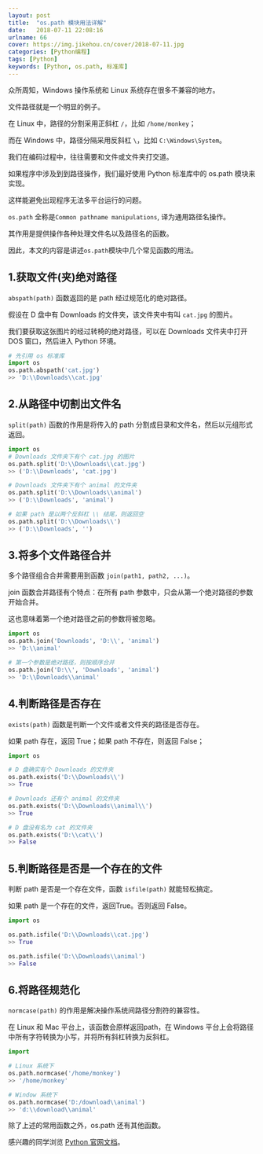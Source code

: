 ```yaml
---
layout: post
title:  "os.path 模块用法详解"
date:   2018-07-11 22:08:16
urlname: 66
cover: https://img.jikehou.cn/cover/2018-07-11.jpg
categories: [Python编程]
tags: [Python]
keywords: [Python, os.path, 标准库]
---
```

众所周知，Windows 操作系统和 Linux 系统存在很多不兼容的地方。

文件路径就是一个明显的例子。

在 Linux 中，路径的分割采用正斜杠 `/`，比如 `/home/monkey`；

而在 Windows 中，路径分隔采用反斜杠 `\`，比如 `C:\Windows\System`。

我们在编码过程中，往往需要和文件或文件夹打交道。

如果程序中涉及到到路径操作，我们最好使用 Python 标准库中的 os.path 模块来实现。

这样能避免出现程序无法多平台运行的问题。

`os.path` 全称是`Common pathname manipulations`, 译为通用路径名操作。

其作用是提供操作各种处理文件名以及路径名的函数。

因此，本文的内容是讲述`os.path`模块中几个常见函数的用法。
<!-- more -->
## 1.获取文件(夹)绝对路径
`abspath(path)` 函数返回的是 path 经过规范化的绝对路径。

假设在 D 盘中有 Downloads 的文件夹，该文件夹中有叫 `cat.jpg` 的图片。

我们要获取这张图片的经过转椅的绝对路径，可以在 Downloads 文件夹中打开 DOS 窗口，然后进入 Python 环境。

```python
# 先引用 os 标准库
import os
os.path.abspath('cat.jpg')
>> 'D:\\Downloads\\cat.jpg'
```

## 2.从路径中切割出文件名
`split(path)` 函数的作用是将传入的 path 分割成目录和文件名，然后以元组形式返回。
```python
import os
# Downloads 文件夹下有个 cat.jpg 的图片
os.path.split('D:\\Downloads\\cat.jpg')
>> ('D:\\Downloads', 'cat.jpg')

# Downloads 文件夹下有个 animal 的文件夹
os.path.split('D:\\Downloads\\animal')
>> ('D:\\Downloads', 'animal')

# 如果 path 是以两个反斜杠 \\ 结尾，则返回空
os.path.split('D:\\Downloads\\')
>> ('D:\\Downloads', '')
```

## 3.将多个文件路径合并
多个路径组合合并需要用到函数 `join(path1, path2, ...)`。

join 函数合并路径有个特点：在所有 path 参数中，只会从第一个绝对路径的参数开始合并。

这也意味着第一个绝对路径之前的参数将被忽略。
```python
import os
os.path.join('Downloads', 'D:\\', 'animal')
>> 'D:\\animal'

# 第一个参数是绝对路径，则按顺序合并
os.path.join('D:\\', 'Downloads', 'animal')
>> 'D:\\Downloads\\animal'
```

## 4.判断路径是否存在
`exists(path)` 函数是判断一个文件或者文件夹的路径是否存在。

如果 path 存在，返回 True；如果 path 不存在，则返回 False；
```python
import os

# D 盘确实有个 Downloads 的文件夹
os.path.exists('D:\\Downloads\\')
>> True

# Downloads 还有个 animal 的文件夹
os.path.exists('D:\\Downloads\\animal\\')
>> True

# D 盘没有名为 cat 的文件夹
os.path.exists('D:\\cat\\')
>> False
```

## 5.判断路径是否是一个存在的文件
判断 path 是否是一个存在文件，函数 `isfile(path)` 就能轻松搞定。

如果 path 是一个存在的文件，返回True。否则返回 False。
```python
import os

os.path.isfile('D:\\Downloads\\cat.jpg')
>> True

os.path.isfile('D:\\Downloads\\animal')
>> False
```

## 6.将路径规范化
`normcase(path)` 的作用是解决操作系统间路径分割符的兼容性。

在 Linux 和 Mac 平台上，该函数会原样返回path，在 Windows 平台上会将路径中所有字符转换为小写，并将所有斜杠转换为反斜杠。
```python
import 

# Linux 系统下
os.path.normcase('/home/monkey')
>> '/home/monkey'

# Window 系统下
os.path.normcase('D:/download\\animal')
>> 'd:\\download\\animal'
```

除了上述的常用函数之外，os.path 还有其他函数。

感兴趣的同学浏览 [Python 官网文档](https://docs.python.org/3/library/os.path.html)。
